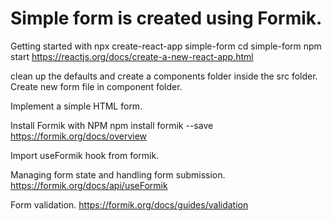 # Simple form is created using Formik.

Getting started with
npx create-react-app simple-form
cd simple-form
npm start
https://reactjs.org/docs/create-a-new-react-app.html

clean up the defaults and create a components folder inside the src folder. Create new form file in component folder.

Implement a simple HTML form.

Install Formik with NPM
npm install formik --save
https://formik.org/docs/overview

Import useFormik hook from formik.

Managing form state and handling form submission.
https://formik.org/docs/api/useFormik

Form validation.
https://formik.org/docs/guides/validation

